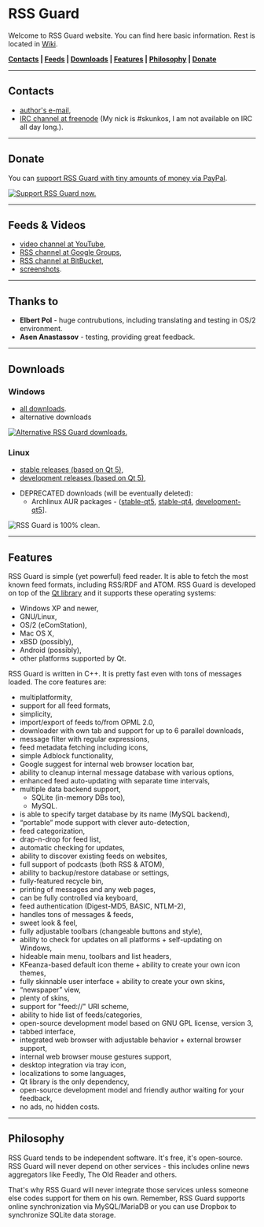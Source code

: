 RSS Guard
=========
Welcome to RSS Guard website. You can find here basic information. Rest is located in [Wiki](https://bitbucket.org/skunkos/rssguard/wiki/Home).

**[Contacts](#markdown-header-contacts) | [Feeds](#markdown-header-feeds-videos) | [Downloads](#markdown-header-downloads) | [Features](#markdown-header-features) | [Philosophy](#markdown-header-philosophy) | [Donate](#markdown-header-donate)**

- - -
Contacts
--------
* [author's e-mail](mailto:rotter.martinos@gmail.com),
* [IRC channel at freenode](http://webchat.freenode.net/?channels=#rssguard) (My nick is #skunkos, I am not available on IRC all day long.).

- - -
Donate
------
You can [support RSS Guard with tiny amounts of money via PayPal](https://www.paypal.com/cgi-bin/webscr?cmd=_s-xclick&hosted_button_id=XMWPLPK893VH4).

[![Support RSS Guard now.](http://manlybeachrunningclub.com/wp-content/uploads/2015/01/paypal-donate-button115.png)](https://www.paypal.com/cgi-bin/webscr?cmd=_s-xclick&hosted_button_id=XMWPLPK893VH4)

- - -
Feeds & Videos
-----
* [video channel at YouTube](http://www.youtube.com/playlist?list=PL-75mFFA3wujyMyea6W1qJEV_ulh6433j),
* [RSS channel at Google Groups](https://groups.google.com/forum/feed/rssguard/msgs/rss_v2_0.xml?num=50),
* [RSS channel at BitBucket](https://bitbucket.org/skunkos/rssguard/rss),
* [screenshots](https://drive.google.com/folderview?id=0B8XNkQ-jUoBYdVRSNm1kQ3BUMzQ&usp=sharing).

- - -
Thanks to
-----
* **Elbert Pol** - huge contrubutions, including translating and testing in OS/2 environment.
* **Asen Anastassov** - testing, providing great feedback.

- - -
Downloads
---------
### Windows
* [all downloads](https://bitbucket.org/skunkos/rssguard/downloads).
* alternative downloads

[![Alternative RSS Guard downloads.](http://www.instalki.pl/img/buttons/en/download_dark.png)](http://www.instalki.pl/programy/download/Windows/czytniki_RSS/RSS_Guard.html)
### Linux
* [stable releases (based on Qt 5)](https://software.opensuse.org/download.html?project=home%3Askunkos%3Arssguard&package=rssguard-qt5),
* [development releases (based on Qt 5)](https://software.opensuse.org/download.html?project=home%3Askunkos%3Arssguard&package=rssguard-qt5-git),
+ DEPRECATED downloads (will be eventually deleted):
    * Archlinux AUR packages - ([stable-qt5](https://aur.archlinux.org/packages/rssguard/), [stable-qt4](https://aur.archlinux.org/packages/rssguard-qt4/), [development-qt5](https://aur.archlinux.org/packages/rssguard-git/)].

![RSS Guard is 100% clean.](http://www.softpedia.com/_img/softpedia_100_free.png)
- - -

Features
--------
RSS Guard is simple (yet powerful) feed reader. It is able to fetch the most known feed formats, including RSS/RDF and ATOM. RSS Guard is developed on top of the [Qt library](http://qt-project.org/) and it supports these operating systems:

* Windows XP and newer,
* GNU/Linux,
* OS/2 (eComStation),
* Mac OS X,
* xBSD (possibly),
* Android (possibly),
* other platforms supported by Qt.

RSS Guard is written in C++. It is pretty fast even with tons of messages loaded. The core features are:

* multiplatformity,
* support for all feed formats,
* simplicity,
* import/export of feeds to/from OPML 2.0,
* downloader with own tab and support for up to 6 parallel downloads,
* message filter with regular expressions,
* feed metadata fetching including icons,
* simple Adblock functionality,
* Google suggest for internal web browser location bar,
* ability to cleanup internal message database with various options,
* enhanced feed auto-updating with separate time intervals,
* multiple data backend support,
    * SQLite (in-memory DBs too),
    * MySQL.
* is able to specify target database by its name (MySQL backend),
* “portable” mode support with clever auto-detection,
* feed categorization,
* drap-n-drop for feed list,
* automatic checking for updates,
* ability to discover existing feeds on websites,
* full support of podcasts (both RSS & ATOM),
* ability to backup/restore database or settings,
* fully-featured recycle bin,
* printing of messages and any web pages,
* can be fully controlled via keyboard,
* feed authentication (Digest-MD5, BASIC, NTLM-2),
* handles tons of messages & feeds,
* sweet look & feel,
* fully adjustable toolbars (changeable buttons and style),
* ability to check for updates on all platforms + self-updating on Windows,
* hideable main menu, toolbars and list headers,
* KFeanza-based default icon theme + ability to create your own icon themes,
* fully skinnable user interface + ability to create your own skins,
* “newspaper” view,
* plenty of skins,
* support for "feed://" URI scheme,
* ability to hide list of feeds/categories,
* open-source development model based on GNU GPL license, version 3,
* tabbed interface,
* integrated web browser with adjustable behavior + external browser support,
* internal web browser mouse gestures support,
* desktop integration via tray icon,
* localizations to some languages,
* Qt library is the only dependency,
* open-source development model and friendly author waiting for your feedback,
* no ads, no hidden costs.
- - -

Philosophy
----------
RSS Guard tends to be independent software. It's free, it's open-source. RSS Guard will never depend on other services - this includes online news aggregators like Feedly, The Old Reader and others.

That's why RSS Guard will never integrate those services unless someone else codes support for them on his own. Remember, RSS Guard supports online synchronization via MySQL/MariaDB or you can use Dropbox to synchronize SQLite data storage.